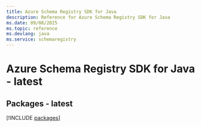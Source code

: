 ```yaml
---
title: Azure Schema Registry SDK for Java
description: Reference for Azure Schema Registry SDK for Java
ms.date: 09/08/2025
ms.topic: reference
ms.devlang: java
ms.service: schemaregistry
---
```

# Azure Schema Registry SDK for Java - latest
## Packages - latest
[!INCLUDE [packages](schema-registry-index.md)]